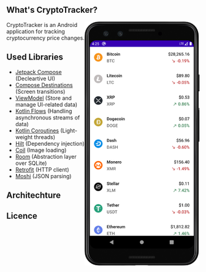 ## What's CryptoTracker?
<img src="https://github.com/Anass001/CryptoTracker/blob/main/main_screen.png" align="right" width="300">

CryptoTracker is an Android application for tracking cryptocurrency price changes.

## Used Libraries
 - [Jetpack Compose](https://developer.android.com/jetpack/compose) (Decleartive UI)
 - [Compose Destinations](https://github.com/raamcosta/compose-destinations) (Screen transitions)
 - [ViewModel](https://developer.android.com/topic/libraries/architecture/viewmodel) (Store and manage UI-related data)
 - [Kotlin Flows](https://developer.android.com/kotlin/flow) (Handling asynchronous streams of data)
 - [Kotlin Coroutines](https://github.com/Kotlin/kotlinx.coroutines) (Light-weight threads)
 - [Hilt](https://dagger.dev/hilt/) (Dependency injection)
 - [Coil](https://github.com/coil-kt/coil) (Image loading)
 - [Room](https://developer.android.com/topic/libraries/architecture/room) (Abstraction layer over SQLite)
 - [Retrofit](https://github.com/square/retrofit) (HTTP client)
 - [Moshi](https://github.com/square/moshi) (JSON parsing)

## Architechture

## Licence
